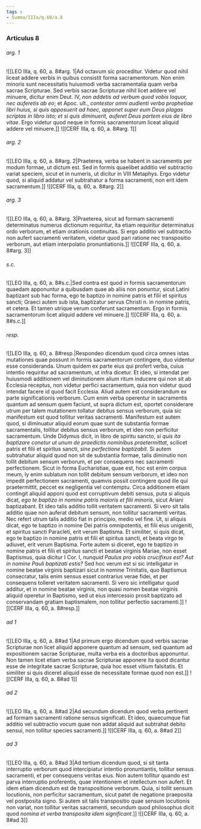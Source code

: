 ```yaml
---
tags : 
- Summa/IIIa/q.60/a.8
---
```


### Articulus 8

###### arg. 1
![[LEO IIIa, q. 60, a. 8#arg. 1|Ad octavum sic proceditur. Videtur quod nihil liceat addere verbis in quibus consistit forma sacramentorum. Non enim minoris sunt necessitatis huiusmodi verba sacramentalia quam verba sacrae Scripturae. Sed verbis sacrae Scripturae nihil licet addere vel minuere, dicitur enim Deut. IV, *non addetis ad verbum quod vobis loquor, nec auferetis ab eo*; et Apoc. ult., *contestor omni audienti verba prophetiae libri huius, si quis apposuerit ad haec, apponet super eum Deus plagas scriptas in libro isto; et si quis diminuerit, auferet Deus partem eius de libro vitae*. Ergo videtur quod neque in formis sacramentorum liceat aliquid addere vel minuere.]]
![[CERF IIIa, q. 60, a. 8#arg. 1]]

###### arg. 2
![[LEO IIIa, q. 60, a. 8#arg. 2|Praeterea, verba se habent in sacramentis per modum formae, ut dictum est. Sed in formis quaelibet additio vel subtractio variat speciem, sicut et in numeris, ut dicitur in VIII Metaphys. Ergo videtur quod, si aliquid addatur vel subtrahatur a forma sacramenti, non erit idem sacramentum.]]
![[CERF IIIa, q. 60, a. 8#arg. 2]]

###### arg. 3
![[LEO IIIa, q. 60, a. 8#arg. 3|Praeterea, sicut ad formam sacramenti determinatus numerus dictionum requiritur, ita etiam requiritur determinatus ordo verborum, et etiam orationis continuitas. Si ergo additio vel subtractio non aufert sacramenti veritatem, videtur quod pari ratione nec transpositio verborum, aut etiam interpolatio pronuntiationis.]]
![[CERF IIIa, q. 60, a. 8#arg. 3]]

###### s.c.
![[LEO IIIa, q. 60, a. 8#s.c.|Sed contra est quod in formis sacramentorum quaedam apponuntur a quibusdam quae ab aliis non ponuntur, sicut Latini baptizant sub hac forma, ego te baptizo in nomine patris et filii et spiritus sancti; Graeci autem sub ista, baptizatur servus Christi n. in nomine patris, et cetera. Et tamen utrique verum conferunt sacramentum. Ergo in formis sacramentorum licet aliquid addere vel minuere.]]
![[CERF IIIa, q. 60, a. 8#s.c.]]

###### resp.
![[LEO IIIa, q. 60, a. 8#resp.|Respondeo dicendum quod circa omnes istas mutationes quae possunt in formis sacramentorum contingere, duo videntur esse consideranda. Unum quidem ex parte eius qui profert verba, cuius intentio requiritur ad sacramentum, ut infra dicetur. Et ideo, si intendat per huiusmodi additionem vel diminutionem alium ritum inducere qui non sit ab Ecclesia receptus, non videtur perfici sacramentum, quia non videtur quod intendat facere id quod facit Ecclesia. Aliud autem est considerandum ex parte significationis verborum. Cum enim verba operentur in sacramentis quantum ad sensum quem faciunt, ut supra dictum est, oportet considerare utrum per talem mutationem tollatur debitus sensus verborum, quia sic manifestum est quod tollitur veritas sacramenti. Manifestum est autem quod, si diminuatur aliquid eorum quae sunt de substantia formae sacramentalis, tollitur debitus sensus verborum, et ideo non perficitur sacramentum. Unde Didymus dicit, in libro de spiritu sancto, *si quis ita baptizare conetur ut unum de praedictis nominibus praetermittat*, scilicet patris et filii et spiritus sancti, *sine perfectione baptizabit*. Si autem subtrahatur aliquid quod non sit de substantia formae, talis diminutio non tollit debitum sensum verborum, et per consequens nec sacramenti perfectionem. Sicut in forma Eucharistiae, quae est, hoc est enim corpus meum, ly enim sublatum non tollit debitum sensum verborum, et ideo non impedit perfectionem sacramenti, quamvis possit contingere quod ille qui praetermittit, peccet ex negligentia vel contemptu. Circa additionem etiam contingit aliquid apponi quod est corruptivum debiti sensus, puta si aliquis dicat, *ego te baptizo in nomine patris maioris et filii minoris*, sicut Ariani baptizabant. Et ideo talis additio tollit veritatem sacramenti. Si vero sit talis additio quae non auferat debitum sensum, non tollitur sacramenti veritas. Nec refert utrum talis additio fiat in principio, medio vel fine. Ut, si aliquis dicat, ego te baptizo in nomine Dei patris omnipotentis, et filii eius unigeniti, et spiritus sancti Paracleti, erit verum Baptisma. Et similiter, si quis dicat, ego te baptizo in nomine patris et filii et spiritus sancti, et beata virgo te adiuvet, erit verum Baptisma. Forte autem si diceret, ego te baptizo in nomine patris et filii et spiritus sancti et beatae virginis Mariae, non esset Baptismus, quia dicitur I Cor. I, *nunquid Paulus pro vobis crucifixus est? Aut in nomine Pauli baptizati estis?* Sed hoc verum est si sic intelligatur in nomine beatae virginis baptizari sicut in nomine Trinitatis, quo Baptismus consecratur, talis enim sensus esset contrarius verae fidei, et per consequens tolleret veritatem sacramenti. Si vero sic intelligatur quod additur, et in nomine beatae virginis, non quasi nomen beatae virginis aliquid operetur in Baptismo, sed ut eius intercessio prosit baptizato ad conservandam gratiam baptismalem, non tollitur perfectio sacramenti.]]
![[CERF IIIa, q. 60, a. 8#resp.]]

###### ad 1
![[LEO IIIa, q. 60, a. 8#ad 1|Ad primum ergo dicendum quod verbis sacrae Scripturae non licet aliquid apponere quantum ad sensum, sed quantum ad expositionem sacrae Scripturae, multa verba eis a doctoribus apponuntur. Non tamen licet etiam verba sacrae Scripturae apponere ita quod dicantur esse de integritate sacrae Scripturae, quia hoc esset vitium falsitatis. Et similiter si quis diceret aliquid esse de necessitate formae quod non est.]]
![[CERF IIIa, q. 60, a. 8#ad 1]]

###### ad 2
![[LEO IIIa, q. 60, a. 8#ad 2|Ad secundum dicendum quod verba pertinent ad formam sacramenti ratione sensus significati. Et ideo, quaecumque fiat additio vel subtractio vocum quae non addat aliquid aut subtrahat debito sensui, non tollitur species sacramenti.]]
![[CERF IIIa, q. 60, a. 8#ad 2]]

###### ad 3
![[LEO IIIa, q. 60, a. 8#ad 3|Ad tertium dicendum quod, si sit tanta interruptio verborum quod intercipiatur intentio pronuntiantis, tollitur sensus sacramenti, et per consequens veritas eius. Non autem tollitur quando est parva interruptio proferentis, quae intentionem et intellectum non aufert. Et idem etiam dicendum est de transpositione verborum. Quia, si tollit sensum locutionis, non perficitur sacramentum, sicut patet de negatione praeposita vel postposita signo. Si autem sit talis transpositio quae sensum locutionis non variat, non tollitur veritas sacramenti, secundum quod philosophus dicit quod *nomina et verba transposita idem significant*.]]
![[CERF IIIa, q. 60, a. 8#ad 3]]

